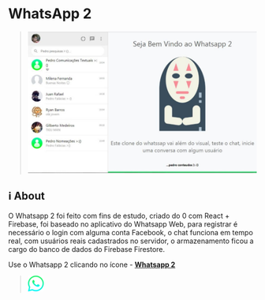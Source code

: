 # WhatsApp 2

> <img width='800' src='https://github.com/Samuel-Ricardo/WhatsApp-Clone/blob/master/readme_files/WhatsApp_2_Image.jpeg'/>


> 

## ℹ About
<p>
  O Whatsapp 2 foi feito com fins de estudo, criado do 0 com React + Firebase, foi baseado no aplicativo do Whatsapp Web, para registrar é necessário o login com alguma conta Facebook, o chat funciona em tempo real, com usuários reais cadastrados no servidor, o armazenamento ficou a cargo do banco de dados do Firebase Firestore.
</p>

 Use o Whatsapp 2 clicando no ícone - __[Whatsapp 2](https://whatsapp-clone-smoky-three.vercel.app/)__

> <a href='https://whatsapp-clone-smoky-three.vercel.app/'><img width='' src='https://github.com/Samuel-Ricardo/WhatsApp-Clone/blob/master/readme_files/whatsapp-gradient.png' /></a>
